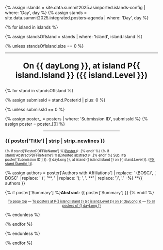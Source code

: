 {% assign islands = site.data.summit2025.asimported.islands-config | where: 'Day', day %}
{% assign stands  = site.data.summit2025.integrated.posters-agenda | where: 'Day', day %}

{% for island in islands %}

{% assign standsOfIsland = stands | where: 'Island', island.Island %}

{% unless standsOfIsland.size == 0 %}

<hr>
<p id="P{{ island.Island }}-{{ day }}" align="center" style="font-weight: bold; font-size: 1.875em">On {{ dayLong }}, at island P{{ island.Island }} ({{ island.Level }})</p>

{% for stand in standsOfIsland %}

{% assign submissId = stand.PosterId | plus: 0 %}

{% unless submissId == 0 %}

{% assign poster_ = posters | where: 'Submission ID', submissId %}
{% assign poster  = poster_[0] %}

<hr style="width:50%;;margin-left:25%">
<h3 id="P{{ stand.StandId | strip }}">{{ poster['Title'] | strip | strip_newlines }}</h3>

<p style="font-size: 80%;">
{% if stand['PosterPDFFileName']   %}<a href="media/proceedings/{{ stand['PosterPDFFileName'] }}"   style="display: inline-flex; align-items: center; line-height: normal;">Poster&nbsp;
	<img style="height: 1em; width: auto; vertical-align: middle; display: inline-block;" src="media/logos/inline-pdf-logo.svg" alt="PDF icon"/></a>.{% endif %}
{% if stand['AbstractPDFFileName'] %}<a href="media/proceedings/{{ stand['AbstractPDFFileName'] }}" style="display: inline-flex; align-items: center; line-height: normal;">Extented abstract&nbsp;
	<img style="height: 1em; width: auto; vertical-align: middle; display: inline-block;" src="media/logos/inline-pdf-logo.svg" alt="PDF icon"/></a>.{% endif %}
Sub. #{{ poster['Submission ID'] }}.
{{ dayLong }}, at island {{ island.Island }} on {{ island.Level }}.
(<a href="#P{{ stand.StandId | strip }}">P{{ stand.StandId }}</a>).</p>

{% assign authors = poster['Authors with Affiliations'] | replace: ' (BOSC)', ', BOSC' | replace: ' (', '**, ' | replace: '); ', '. **' | replace: ')', '.' -%}
**{{ authors }}

{% if poster['Summary'] %}**Abstract**: {{ poster['Summary'] }} {% endif %}

<p align="center" style="font-size: 0.8em"><a class="backnavigation" href="#summary">To page top</a> &mdash; <a href="#P{{ island.Island }}-{{ day }}" class="backnavigation">To posters at P{{ island.Island }} ({{ island.Level }}) on {{ dayLong }}</a> &mdash; <a href="#{{ day }}" class="backnavigation">To all posters of {{ dayLong }}</a></p>

{% endunless %}

{% endfor %}

{% endunless %}

{% endfor %}
